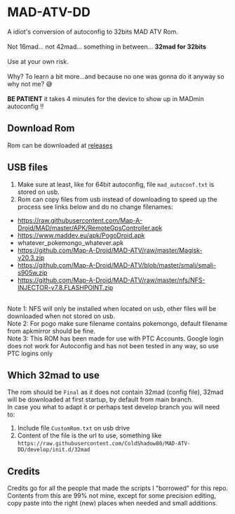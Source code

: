 # MAD-ATV-DD

A idiot's conversion of autoconfig to 32bits MAD ATV Rom.<BR>
<BR>
Not 16mad... not 42mad... something in between... __32mad for 32bits__ <BR>
<BR>
Use at your own risk.<BR>
<BR>
Why? To learn a bit more...and because no one was gonna do it anyway so why not me? 😅
<BR>
<BR>
__BE PATIENT__ it takes 4 minutes for the device to show up in MADmin autoconfig !!
<BR>

  ## Download Rom
  Rom can be downloaded at [releases](https://github.com/ColdShadow80/MAD-ATV-DD/releases/tag/v32.3.0)
  
  ## USB files
1. Make sure at least, like for 64bit autoconfig, file ``mad_autoconf.txt`` is stored on usb.
2. Rom can copy files from usb instead of downloading to speed up the process see links below and do no change filenames:<BR>
  - <https://raw.githubusercontent.com/Map-A-Droid/MAD/master/APK/RemoteGpsController.apk>
  - <https://www.maddev.eu/apk/PogoDroid.apk>
  - whatever_pokemongo_whatever.apk
  - <https://github.com/Map-A-Droid/MAD-ATV/raw/master/Magisk-v20.3.zip>
  - <https://github.com/Map-A-Droid/MAD-ATV/blob/master/smali/smali-s905w.zip>
  - <https://github.com/Map-A-Droid/MAD-ATV/raw/master/nfs/NFS-INJECTOR-v7.8.FLASHPOINT.zip>
<BR>  
  Note 1: NFS will only be installed when located on usb, other files will be downloaded when not stored on usb.<BR>
  Note 2: For pogo make sure filename contains pokemongo, default filename from apkmirror should be fine. <BR>
  Note 3: This ROM has been made for use with PTC Accounts. Google login does not work for Autoconfig and has not been tested in any way, so use PTC logins only<BR>
  
  ## Which 32mad to use
  The rom should be ``Final`` as it does not contain 32mad (config file), 32mad will be downloaded at first startup, by default from main branch.<BR>
  In case you what to adapt it or perhaps test develop branch you will need to:
  1. Include file ``CustomRom.txt`` on usb drive
  2. Content of the file is the url to use, something like ``https://raw.githubusercontent.com/ColdShadow80/MAD-ATV-DD/develop/init.d/32mad`` 
  
  ## Credits
  Credits go for all the people that made the scripts I "borrowed" for this repo.<BR>
  Contents from this are 99% not mine, except for some precision editing, copy paste into the right (new) places when needed and small additions.<BR>
